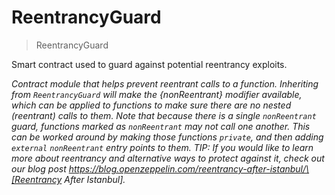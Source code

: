 # ReentrancyGuard

> ReentrancyGuard

Smart contract used to guard against potential reentrancy exploits.

_Contract module that helps prevent reentrant calls to a function. Inheriting from `ReentrancyGuard` will make the {nonReentrant} modifier available, which can be applied to functions to make sure there are no nested (reentrant) calls to them. Note that because there is a single `nonReentrant` guard, functions marked as `nonReentrant` may not call one another. This can be worked around by making those functions `private`, and then adding `external`  `nonReentrant` entry points to them. TIP: If you would like to learn more about reentrancy and alternative ways to protect against it, check out our blog post https://blog.openzeppelin.com/reentrancy-after-istanbul/\[Reentrancy After Istanbul]._

